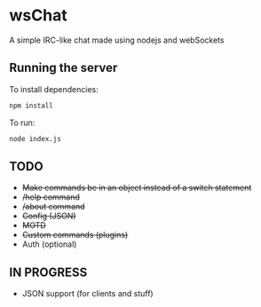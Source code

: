 # wsChat

A simple IRC-like chat made using nodejs and webSockets

## Running the server

To install dependencies:

```bash
npm install
```

To run:

```bash
node index.js
```

## TODO

- ~~Make commands be in an object instead of a switch statement~~
- ~~/help command~~
- ~~/about command~~
- ~~Config (JSON)~~
- ~~MOTD~~
- ~~Custom commands (plugins)~~
- Auth (optional)

## IN PROGRESS

- JSON support (for clients and stuff)
